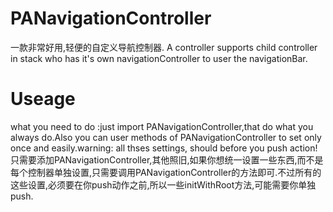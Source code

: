 # PANavigationController
一款非常好用,轻便的自定义导航控制器.
A controller supports child controller in stack who has it's own navigationController to user the navigationBar.
# Useage
what you need to do :just import PANavigationController,that do what you always do.Also you can user methods of PANavigationController to set only once and easily.warning: all thses settings, should before you push action! 
只需要添加PANavigationController,其他照旧,如果你想统一设置一些东西,而不是每个控制器单独设置,只需要调用PANavigationController的方法即可.不过所有的这些设置,必须要在你push动作之前,所以一些initWithRoot方法,可能需要你单独push.
